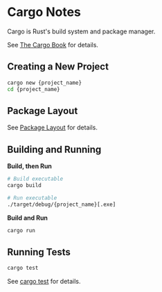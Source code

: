 # Cargo Notes

Cargo is Rust's build system and package manager.

See [The Cargo Book](https://doc.rust-lang.org/cargo/index.html) for details.

## Creating a New Project

```sh
cargo new {project_name}
cd {project_name}
```

## Package Layout

See [Package Layout](https://doc.rust-lang.org/cargo/guide/project-layout.html) for details.

## Building and Running

**Build, then Run**

```sh
# Build executable
cargo build

# Run executable
./target/debug/{project_name}[.exe]
```

**Build and Run**

```sh
cargo run
```

## Running Tests

```sh
cargo test
```

See [cargo test](https://doc.rust-lang.org/cargo/commands/cargo-test.html) for details.
